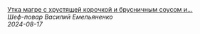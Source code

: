 <!--2024-08-17 12:53:20-->
<div class="yb">
  <a class="nodecor" href="/index.html?eda/utka_magre_s_hrustyashchej_korochkoj_i_brusnichnym_sousom_i_jarenymi_yablokami">
    <img class="preview" data-videoid="dFSAKtXzYEo" src="https://i1.ytimg.com/vi/dFSAKtXzYEo/hqdefault.jpg" align="middle" alt="">
  </a>
  <div class="inlbl text">
    <a class="nodecor" href="/index.html?eda/utka_magre_s_hrustyashchej_korochkoj_i_brusnichnym_sousom_i_jarenymi_yablokami">Утка магре с хрустящей корочкой и брусничным соусом и...</a><br>
    <i class="smaller2">Шеф-повар Василий Емельяненко</i><br>
    <i class="smaller3">2024-08-17</i>
  </div>
</div>

